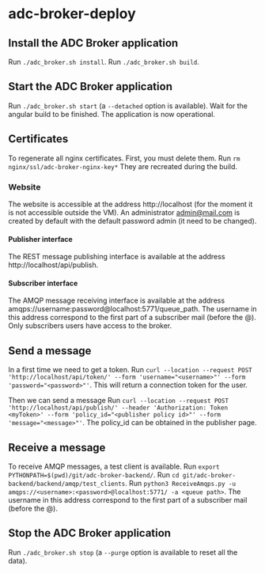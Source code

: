 # adc-broker-deploy

## Install the ADC Broker application
Run `./adc_broker.sh install`.
Run `./adc_broker.sh build`.

## Start the ADC Broker application
Run `./adc_broker.sh start` (a `--detached` option is available).
Wait for the angular build to be finished.
The application is now operational.

## Certificates
To regenerate all nginx certificates. First, you must delete them.
Run `rm nginx/ssl/adc-broker-nginx-key*`
They are recreated during the build.

### Website
The website is accessible at the address http://localhost (for the moment it is not accessible outside the VM).
An administrator admin@mail.com is created by default with the default password admin (it need to be changed).

#### Publisher interface
The REST message publishing interface is available at the address http://localhost/api/publish.

#### Subscriber interface
The AMQP message receiving interface is available at the address amqps://username:password@localhost:5771/queue_path.
The username in this address correspond to the first part of a subscriber mail (before the @). Only subscribers users have access to the broker.

## Send a message
In a first time we need to get a token.
Run `curl --location --request POST 'http://localhost/api/token/' --form 'username="<username>"' --form 'password="<password>"'`.
This will return a connection token for the user.

Then we can send a message
Run `curl --location --request POST 'http://localhost/api/publish/' --header 'Authorization: Token <myToken>' --form 'policy_id="<publisher policy id>"' --form 'message="<message>"'`.
The policy_id can be obtained in the publisher page.

## Receive a message
To receive AMQP messages, a test client is available.
Run `export PYTHONPATH=$(pwd)/git/adc-broker-backend/`.
Run `cd git/adc-broker-backend/backend/amqp/test_clients`.
Run `python3 ReceiveAmqps.py -u amqps://<username>:<password>@localhost:5771/ -a <queue path>`.
The username in this address correspond to the first part of a subscriber mail (before the @).

## Stop the ADC Broker application
Run `./adc_broker.sh stop` (a `--purge` option is available to reset all the data).
